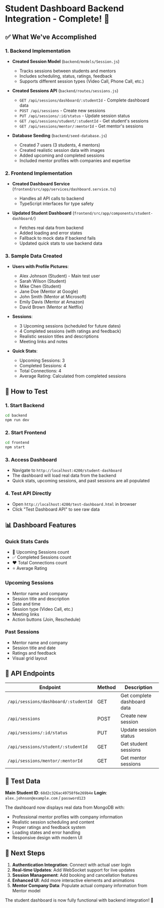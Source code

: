 # Student Dashboard Backend Integration - Complete! 🎉

## ✅ What We've Accomplished

### 1. **Backend Implementation**
- **Created Session Model** (`backend/models/Session.js`)
  - Tracks sessions between students and mentors
  - Includes scheduling, status, ratings, feedback
  - Supports different session types (Video Call, Phone Call, etc.)

- **Created Sessions API** (`backend/routes/sessions.js`)
  - `GET /api/sessions/dashboard/:studentId` - Complete dashboard data
  - `POST /api/sessions` - Create new sessions
  - `PUT /api/sessions/:id/status` - Update session status
  - `GET /api/sessions/student/:studentId` - Get student's sessions
  - `GET /api/sessions/mentor/:mentorId` - Get mentor's sessions

- **Database Seeding** (`backend/seed-database.js`)
  - Created 7 users (3 students, 4 mentors)
  - Created realistic session data with images
  - Added upcoming and completed sessions
  - Included mentor profiles with companies and expertise

### 2. **Frontend Implementation**
- **Created Dashboard Service** (`frontend/src/app/services/dashboard.service.ts`)
  - Handles all API calls to backend
  - TypeScript interfaces for type safety

- **Updated Student Dashboard** (`frontend/src/app/components/student-dashboard/`)
  - Fetches real data from backend
  - Added loading and error states
  - Fallback to mock data if backend fails
  - Updated quick stats to use backend data

### 3. **Sample Data Created**
- **Users with Profile Pictures**:
  - Alex Johnson (Student) - Main test user
  - Sarah Wilson (Student)
  - Mike Chen (Student)
  - Jane Doe (Mentor at Google)
  - John Smith (Mentor at Microsoft)
  - Emily Davis (Mentor at Amazon)
  - David Brown (Mentor at Netflix)

- **Sessions**:
  - 3 Upcoming sessions (scheduled for future dates)
  - 4 Completed sessions (with ratings and feedback)
  - Realistic session titles and descriptions
  - Meeting links and notes

- **Quick Stats**:
  - Upcoming Sessions: 3
  - Completed Sessions: 4
  - Total Connections: 4
  - Average Rating: Calculated from completed sessions

## 🚀 How to Test

### 1. **Start Backend**
```bash
cd backend
npm run dev
```

### 2. **Start Frontend**
```bash
cd frontend
npm start
```

### 3. **Access Dashboard**
- Navigate to `http://localhost:4200/student-dashboard`
- The dashboard will load real data from the backend
- Quick stats, upcoming sessions, and past sessions are all populated

### 4. **Test API Directly**
- Open `http://localhost:4200/test-dashboard.html` in browser
- Click "Test Dashboard API" to see raw data

## 📊 Dashboard Features

### **Quick Stats Cards**
- 📅 Upcoming Sessions count
- ✅ Completed Sessions count  
- ❤️ Total Connections count
- ⭐ Average Rating

### **Upcoming Sessions**
- Mentor name and company
- Session title and description
- Date and time
- Session type (Video Call, etc.)
- Meeting links
- Action buttons (Join, Reschedule)

### **Past Sessions**
- Mentor name and company
- Session title and date
- Ratings and feedback
- Visual grid layout

## 🔧 API Endpoints

| Endpoint | Method | Description |
|----------|--------|-------------|
| `/api/sessions/dashboard/:studentId` | GET | Get complete dashboard data |
| `/api/sessions` | POST | Create new session |
| `/api/sessions/:id/status` | PUT | Update session status |
| `/api/sessions/student/:studentId` | GET | Get student sessions |
| `/api/sessions/mentor/:mentorId` | GET | Get mentor sessions |

## 🎯 Test Data

**Main Student ID**: `68d2c326ac49758f6e269b4e`
**Login**: `alex.johnson@example.com` / `password123`

The dashboard now displays real data from MongoDB with:
- Professional mentor profiles with company information
- Realistic session scheduling and content
- Proper ratings and feedback system
- Loading states and error handling
- Responsive design with modern UI

## 🔄 Next Steps

1. **Authentication Integration**: Connect with actual user login
2. **Real-time Updates**: Add WebSocket support for live updates
3. **Session Management**: Add booking and cancellation features
4. **Enhanced UI**: Add more interactive elements and animations
5. **Mentor Company Data**: Populate actual company information from Mentor model

The student dashboard is now fully functional with backend integration! 🎉
